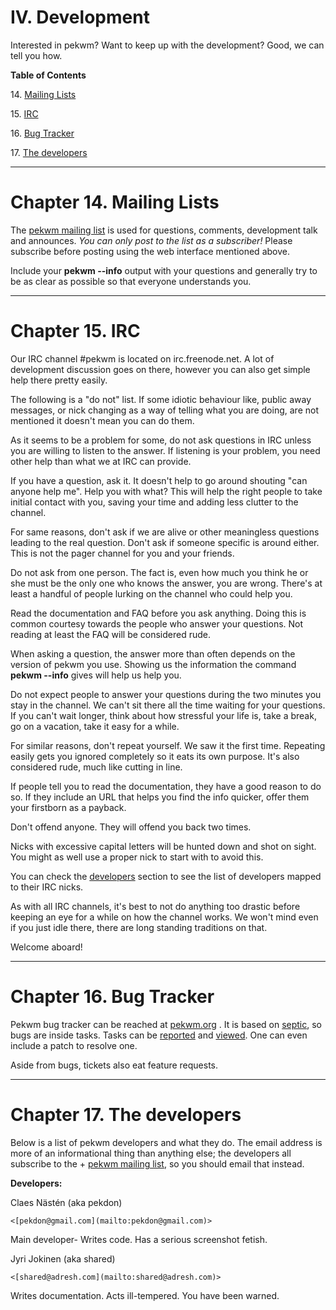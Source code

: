 IV. Development
===============

Interested in pekwm? Want to keep up with the development? Good, we can tell you how.

**Table of Contents**

14\. [Mailing Lists](#devel-ml)

15\. [IRC](#devel-irc)

16\. [Bug Tracker](#devel-bugtracker)

17\. [The developers](#devel-who)

* * *

Chapter 14. Mailing Lists
=========================

The [pekwm mailing list](http://pekwm.org/projects/pekwm/mailing_lists/15) is used for questions, comments, development talk and announces. _You can only post to the list as a subscriber!_ Please subscribe before posting using the web interface mentioned above.

Include your **pekwm --info** output with your questions and generally try to be as clear as possible so that everyone understands you.

* * *

Chapter 15. IRC
===============

Our IRC channel #pekwm is located on irc.freenode.net. A lot of development discussion goes on there, however you can also get simple help there pretty easily.

The following is a "do not" list. If some idiotic behaviour like, public away messages, or nick changing as a way of telling what you are doing, are not mentioned it doesn't mean you can do them.

As it seems to be a problem for some, do not ask questions in IRC unless you are willing to listen to the answer. If listening is your problem, you need other help than what we at IRC can provide.

If you have a question, ask it. It doesn't help to go around shouting "can anyone help me". Help you with what? This will help the right people to take initial contact with you, saving your time and adding less clutter to the channel.

For same reasons, don't ask if we are alive or other meaningless questions leading to the real question. Don't ask if someone specific is around either. This is not the pager channel for you and your friends.

Do not ask from one person. The fact is, even how much you think he or she must be the only one who knows the answer, you are wrong. There's at least a handful of people lurking on the channel who could help you.

Read the documentation and FAQ before you ask anything. Doing this is common courtesy towards the people who answer your questions. Not reading at least the FAQ will be considered rude.

When asking a question, the answer more than often depends on the version of pekwm you use. Showing us the information the command **pekwm --info** gives will help us help you.

Do not expect people to answer your questions during the two minutes you stay in the channel. We can't sit there all the time waiting for your questions. If you can't wait longer, think about how stressful your life is, take a break, go on a vacation, take it easy for a while.

For similar reasons, don't repeat yourself. We saw it the first time. Repeating easily gets you ignored completely so it eats its own purpose. It's also considered rude, much like cutting in line.

If people tell you to read the documentation, they have a good reason to do so. If they include an URL that helps you find the info quicker, offer them your firstborn as a payback.

Don't offend anyone. They will offend you back two times.

Nicks with excessive capital letters will be hunted down and shot on sight. You might as well use a proper nick to start with to avoid this.

You can check the [developers](#devel-who) section to see the list of developers mapped to their IRC nicks.

As with all IRC channels, it's best to not do anything too drastic before keeping an eye for a while on how the channel works. We won't mind even if you just idle there, there are long standing traditions on that.

Welcome aboard!

* * *

Chapter 16. Bug Tracker
=======================

Pekwm bug tracker can be reached at [pekwm.org](http://pekwm.org/projects/pekwm/tasks) . It is based on [septic](https://projects.pekdon.net/projects/septic/), so bugs are inside tasks. Tasks can be [reported](http://www.pekwm.org/pekwm/tasks/new) and [viewed](http://www.pekwm.org/pekwm/tasks). One can even include a patch to resolve one.

Aside from bugs, tickets also eat feature requests.

* * *

Chapter 17. The developers
==========================

Below is a list of pekwm developers and what they do. The email address is more of an informational thing than anything else; the developers all subscribe to the + [pekwm mailing list](http://pekwm.org/projects/pekwm/mailing_lists/15), so you should email that instead.

**Developers:**

Claes Nästén (aka pekdon)

`<[pekdon@gmail.com](mailto:pekdon@gmail.com)>`

Main developer- Writes code. Has a serious screenshot fetish.

Jyri Jokinen (aka shared)

`<[shared@adresh.com](mailto:shared@adresh.com)>`

Writes documentation. Acts ill-tempered. You have been warned.